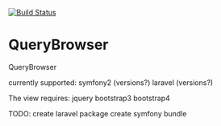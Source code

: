 [![Build Status](https://travis-ci.org/paulhekkema/querybrowser.svg?branch=develop)](https://travis-ci.org/paulhekkema/querybrowser)

# QueryBrowser

QueryBrowser

currently supported:
symfony2 (versions?)
laravel (versions?)

The view requires:
jquery
bootstrap3
bootstrap4

TODO:
create laravel package
create symfony bundle